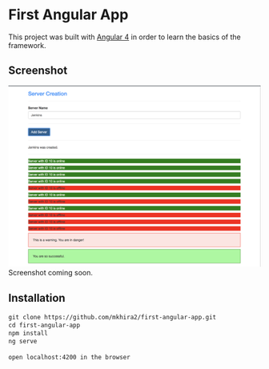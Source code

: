 # First Angular App

This project was built with [Angular 4](https://angular.io/) in order to learn the basics of the framework.

## Screenshot
![Angular Screen Shot 1](src/assets/images/angular.png)
Screenshot coming soon.

## Installation
```
git clone https://github.com/mkhira2/first-angular-app.git
cd first-angular-app
npm install
ng serve

open localhost:4200 in the browser
```